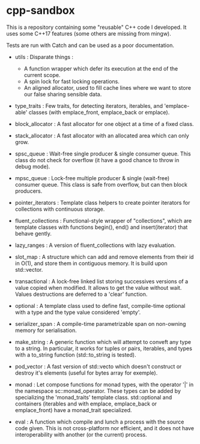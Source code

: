 
# cpp-sandbox

This is a repository containing some "reusable" C++ code I developed.
It uses some C++17 features (some others are missing from mingw). 

Tests are run with Catch and can be used as a poor documentation.

 - utils : Disparate things :
      - A function wrapper which defer its execution at the end of the current scope.
      - A spin lock for fast locking operations.
      - An aligned allocator, used to fill cache lines where we want to store our false sharing sensible data.

 - type_traits : Few traits, for detecting iterators, iterables, and 'emplace-able' classes (with emplace_front,
                 emplace_back or emplace).
      
 - block_allocator : A fast allocator for one object at a time of a fixed class.

 - stack_allocator : A fast allocator with an allocated area which can only grow.

 - spsc_queue : Wait-free single producer & single consumer queue.
                This class do not check for overflow (it have a good chance to throw in debug mode).

 - mpsc_queue : Lock-free multiple producer & single (wait-free) consumer queue.
                This class is safe from overflow, but can then block producers.

 - pointer_iterators : Template class helpers to create pointer iterators for collections with continuous storage.
                
 - fluent_collections : Functional-style wrapper of "collections", which are template classes with functions begin(),
                        end() and insert(iterator) that behave gently.

 - lazy_ranges : A version of fluent_collections with lazy evaluation.

 - slot_map : A structure which can add and remove elements from their id in O(1), and store them in contiguous memory.
              It is build upon std::vector.
 
 - transactional : A lock-free linked list storing successives versions of a value copied when modified. It allows to
                   get the value without wait. Values destructions are deferred to a 'clear' function.

 - optional : A template class used to define fast, compile-time optional with a type and the type value considered 'empty'.

 - serializer_span : A compile-time parametrizable span on non-owning memory for serialisation.

 - make_string : A generic function which will attempt to conveft any type to a string. In particular, it works for tuples
                 or pairs, iterables, and types with a to_string function (std::to_string is tested).

 - pod_vector : A fast version of std::vecto which doesn't construct or destroy it's elements (useful for bytes array for
                exemple).

 - monad : Let compose functions for monad types, with the operator '|' in the namespace sc::monad_operator. These types
           can be added by specializing the 'monad_traits' template class. std::optional and containers (iterables and with
           emplace, emplace_back or emplace_front) have a monad_trait specialized.

 - eval : A function which compile and lunch a process with the source code given. This is not cross-platform nor
          efficient, and it does not have interoperability with another (or the current) process.
